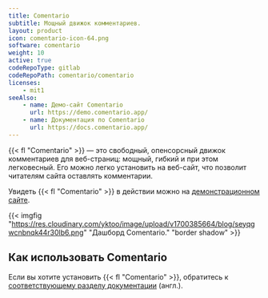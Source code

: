 ```yaml
---
title: Comentario
subtitle: Мощный движок комментариев.
layout: product
icon: comentario-icon-64.png
software: comentario
weight: 10
active: true
codeRepoType: gitlab
codeRepoPath: comentario/comentario
licenses:
    - mit1
seeAlso:
    - name: Демо-сайт Comentario
      url: https://demo.comentario.app/
    - name: Документация по Comentario
      url: https://docs.comentario.app/
---
```


{{< fl "Comentario" >}} — это свободный, опенсорсный движок комментариев для веб-страниц: мощный, гибкий и при этом легковесный. Его можно легко установить на веб-сайт, что позволит читателям сайта оставлять комментарии.

Увидеть {{< fl "Comentario" >}} в действии можно на [демонстрационном сайте](https://demo.comentario.app/).

{{< imgfig "https://res.cloudinary.com/yktoo/image/upload/v1700385664/blog/seyqgwcnbnqk44r30lb6.png" "Дашборд Comentario." "border shadow" >}}

## Как использовать Comentario

Если вы хотите установить {{< fl "Comentario" >}}, обратитесь к [соответствующему разделу документации](https://docs.comentario.app/en/getting-started/) (англ.).
